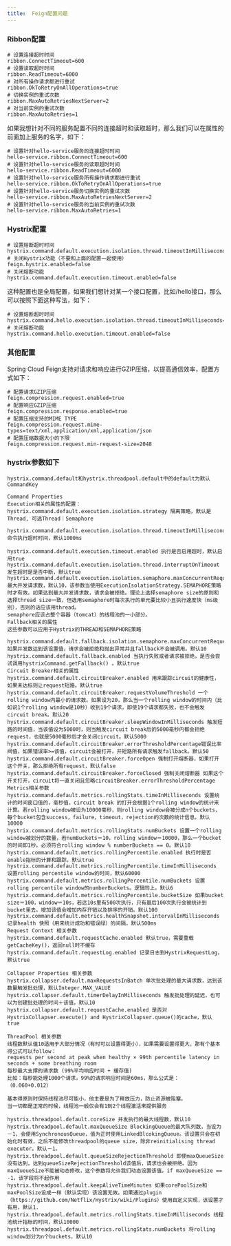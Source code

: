 ```yaml
---
title:  Feign配置问题
---
```


### Ribbon配置

    # 设置连接超时时间
    ribbon.ConnectTimeout=600
    # 设置读取超时时间
    ribbon.ReadTimeout=6000
    # 对所有操作请求都进行重试
    ribbon.OkToRetryOnAllOperations=true
    # 切换实例的重试次数
    ribbon.MaxAutoRetriesNextServer=2
    # 对当前实例的重试次数
    ribbon.MaxAutoRetries=1
    
如果我想针对不同的服务配置不同的连接超时和读取超时，那么我们可以在属性的前面加上服务的名字，如下：

    # 设置针对hello-service服务的连接超时时间
    hello-service.ribbon.ConnectTimeout=600
    # 设置针对hello-service服务的读取超时时间
    hello-service.ribbon.ReadTimeout=6000
    # 设置针对hello-service服务所有操作请求都进行重试
    hello-service.ribbon.OkToRetryOnAllOperations=true
    # 设置针对hello-service服务切换实例的重试次数
    hello-service.ribbon.MaxAutoRetriesNextServer=2
    # 设置针对hello-service服务的当前实例的重试次数
    hello-service.ribbon.MaxAutoRetries=1
    
### Hystrix配置

    # 设置熔断超时时间
    hystrix.command.default.execution.isolation.thread.timeoutInMilliseconds=10000
    # 关闭Hystrix功能（不要和上面的配置一起使用）
    feign.hystrix.enabled=false
    # 关闭熔断功能
    hystrix.command.default.execution.timeout.enabled=false
    
这种配置也是全局配置，如果我们想针对某一个接口配置，比如/hello接口，那么可以按照下面这种写法，如下：

    # 设置熔断超时时间
    hystrix.command.hello.execution.isolation.thread.timeoutInMilliseconds=10000
    # 关闭熔断功能
    hystrix.command.hello.execution.timeout.enabled=false
    
    
### 其他配置

Spring Cloud Feign支持对请求和响应进行GZIP压缩，以提高通信效率，配置方式如下：

    # 配置请求GZIP压缩
    feign.compression.request.enabled=true
    # 配置响应GZIP压缩
    feign.compression.response.enabled=true
    # 配置压缩支持的MIME TYPE
    feign.compression.request.mime-types=text/xml,application/xml,application/json
    # 配置压缩数据大小的下限
    feign.compression.request.min-request-size=2048
    
### hystrix参数如下

    hystrix.command.default和hystrix.threadpool.default中的default为默认CommandKey
    
    Command Properties
    Execution相关的属性的配置：
    hystrix.command.default.execution.isolation.strategy 隔离策略，默认是Thread, 可选Thread｜Semaphore
    
    hystrix.command.default.execution.isolation.thread.timeoutInMilliseconds 命令执行超时时间，默认1000ms
    
    hystrix.command.default.execution.timeout.enabled 执行是否启用超时，默认启用true
    hystrix.command.default.execution.isolation.thread.interruptOnTimeout 发生超时是是否中断，默认true
    hystrix.command.default.execution.isolation.semaphore.maxConcurrentRequests 最大并发请求数，默认10，该参数当使用ExecutionIsolationStrategy.SEMAPHORE策略时才有效。如果达到最大并发请求数，请求会被拒绝。理论上选择semaphore size的原则和选择thread size一致，但选用semaphore时每次执行的单元要比较小且执行速度快（ms级别），否则的话应该用thread。
    semaphore应该占整个容器（tomcat）的线程池的一小部分。
    Fallback相关的属性
    这些参数可以应用于Hystrix的THREAD和SEMAPHORE策略
    
    hystrix.command.default.fallback.isolation.semaphore.maxConcurrentRequests 如果并发数达到该设置值，请求会被拒绝和抛出异常并且fallback不会被调用。默认10
    hystrix.command.default.fallback.enabled 当执行失败或者请求被拒绝，是否会尝试调用hystrixCommand.getFallback() 。默认true
    Circuit Breaker相关的属性
    hystrix.command.default.circuitBreaker.enabled 用来跟踪circuit的健康性，如果未达标则让request短路。默认true
    hystrix.command.default.circuitBreaker.requestVolumeThreshold 一个rolling window内最小的请求数。如果设为20，那么当一个rolling window的时间内（比如说1个rolling window是10秒）收到19个请求，即使19个请求都失败，也不会触发circuit break。默认20
    hystrix.command.default.circuitBreaker.sleepWindowInMilliseconds 触发短路的时间值，当该值设为5000时，则当触发circuit break后的5000毫秒内都会拒绝request，也就是5000毫秒后才会关闭circuit。默认5000
    hystrix.command.default.circuitBreaker.errorThresholdPercentage错误比率阀值，如果错误率>=该值，circuit会被打开，并短路所有请求触发fallback。默认50
    hystrix.command.default.circuitBreaker.forceOpen 强制打开熔断器，如果打开这个开关，那么拒绝所有request，默认false
    hystrix.command.default.circuitBreaker.forceClosed 强制关闭熔断器 如果这个开关打开，circuit将一直关闭且忽略circuitBreaker.errorThresholdPercentage
    Metrics相关参数
    hystrix.command.default.metrics.rollingStats.timeInMilliseconds 设置统计的时间窗口值的，毫秒值，circuit break 的打开会根据1个rolling window的统计来计算。若rolling window被设为10000毫秒，则rolling window会被分成n个buckets，每个bucket包含success，failure，timeout，rejection的次数的统计信息。默认10000
    hystrix.command.default.metrics.rollingStats.numBuckets 设置一个rolling window被划分的数量，若numBuckets＝10，rolling window＝10000，那么一个bucket的时间即1秒。必须符合rolling window % numberBuckets == 0。默认10
    hystrix.command.default.metrics.rollingPercentile.enabled 执行时是否enable指标的计算和跟踪，默认true
    hystrix.command.default.metrics.rollingPercentile.timeInMilliseconds 设置rolling percentile window的时间，默认60000
    hystrix.command.default.metrics.rollingPercentile.numBuckets 设置rolling percentile window的numberBuckets。逻辑同上。默认6
    hystrix.command.default.metrics.rollingPercentile.bucketSize 如果bucket size＝100，window＝10s，若这10s里有500次执行，只有最后100次执行会被统计到bucket里去。增加该值会增加内存开销以及排序的开销。默认100
    hystrix.command.default.metrics.healthSnapshot.intervalInMilliseconds 记录health 快照（用来统计成功和错误绿）的间隔，默认500ms
    Request Context 相关参数
    hystrix.command.default.requestCache.enabled 默认true，需要重载getCacheKey()，返回null时不缓存
    hystrix.command.default.requestLog.enabled 记录日志到HystrixRequestLog，默认true
    
    Collapser Properties 相关参数
    hystrix.collapser.default.maxRequestsInBatch 单次批处理的最大请求数，达到该数量触发批处理，默认Integer.MAX_VALUE
    hystrix.collapser.default.timerDelayInMilliseconds 触发批处理的延迟，也可以为创建批处理的时间＋该值，默认10
    hystrix.collapser.default.requestCache.enabled 是否对HystrixCollapser.execute() and HystrixCollapser.queue()的cache，默认true
    
    ThreadPool 相关参数
    线程数默认值10适用于大部分情况（有时可以设置得更小），如果需要设置得更大，那有个基本得公式可以follow：
    requests per second at peak when healthy × 99th percentile latency in seconds + some breathing room
    每秒最大支撑的请求数 (99%平均响应时间 + 缓存值)
    比如：每秒能处理1000个请求，99%的请求响应时间是60ms，那么公式是：
    （0.060+0.012）
    
    基本得原则时保持线程池尽可能小，他主要是为了释放压力，防止资源被阻塞。
    当一切都是正常的时候，线程池一般仅会有1到2个线程激活来提供服务
    
    hystrix.threadpool.default.coreSize 并发执行的最大线程数，默认10
    hystrix.threadpool.default.maxQueueSize BlockingQueue的最大队列数，当设为－1，会使用SynchronousQueue，值为正时使用LinkedBlcokingQueue。该设置只会在初始化时有效，之后不能修改threadpool的queue size，除非reinitialising thread executor。默认－1。
    hystrix.threadpool.default.queueSizeRejectionThreshold 即使maxQueueSize没有达到，达到queueSizeRejectionThreshold该值后，请求也会被拒绝。因为maxQueueSize不能被动态修改，这个参数将允许我们动态设置该值。if maxQueueSize == -1，该字段将不起作用
    hystrix.threadpool.default.keepAliveTimeMinutes 如果corePoolSize和maxPoolSize设成一样（默认实现）该设置无效。如果通过plugin（https://github.com/Netflix/Hystrix/wiki/Plugins）使用自定义实现，该设置才有用，默认1.
    hystrix.threadpool.default.metrics.rollingStats.timeInMilliseconds 线程池统计指标的时间，默认10000
    hystrix.threadpool.default.metrics.rollingStats.numBuckets 将rolling window划分为n个buckets，默认10